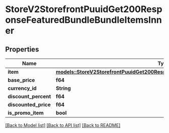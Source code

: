 # StoreV2StorefrontPuuidGet200ResponseFeaturedBundleBundleItemsInner

## Properties

Name | Type | Description | Notes
------------ | ------------- | ------------- | -------------
**item** | [**models::StoreV2StorefrontPuuidGet200ResponseFeaturedBundleBundleItemsInnerItem**](_store_v2_storefront__puuid__get_200_response_FeaturedBundle_Bundle_Items_inner_Item.md) |  | 
**base_price** | **f64** |  | 
**currency_id** | **String** | Currency ID | 
**discount_percent** | **f64** |  | 
**discounted_price** | **f64** |  | 
**is_promo_item** | **bool** |  | 

[[Back to Model list]](../README.md#documentation-for-models) [[Back to API list]](../README.md#documentation-for-api-endpoints) [[Back to README]](../README.md)


